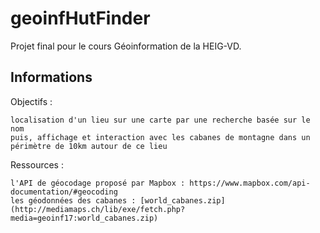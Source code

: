 # geoinfHutFinder
Projet final pour le cours Géoinformation de la HEIG-VD.

## Informations 

Objectifs :

    localisation d'un lieu sur une carte par une recherche basée sur le nom
    puis, affichage et interaction avec les cabanes de montagne dans un périmètre de 10km autour de ce lieu

Ressources :

    l'API de géocodage proposé par Mapbox : https://www.mapbox.com/api-documentation/#geocoding
    les géodonnées des cabanes : [world_cabanes.zip](http://mediamaps.ch/lib/exe/fetch.php?media=geoinf17:world_cabanes.zip)


